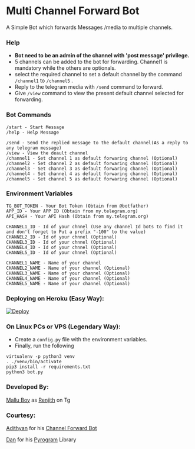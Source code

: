 # Multi Channel Forward Bot
A Simple Bot which forwards Messages /media to multiple channels.

### Help

- **Bot need to be an admin of the channel with 'post message' privilege.**
- 5 channels can be added to the bot for forwarding. Channel1 is mandatory while the others are optionals.
- select the required channel to set a default channel by the command ```/channel1```   to    ```/channel5``` .
- Reply to the telegram media with ```/send``` command to forward.
- Give ```/view``` command to view the present default channel selected for forwarding.

### Bot Commands
```
/start - Start Message
/help - Help Message

/send - Send the replied message to the default channel(As a reply to any telegram message)
/view - View the deault channel
/channel1 - Set channel 1 as default forwaring channel (Optional)
/channel2 - Set channel 2 as default forwaring channel (Optional)
/channel3 - Set channel 3 as default forwaring channel (Optional)
/channel4 - Set channel 4 as default forwaring channel (Optional)
/channel5 - Set channel 5 as default forwaring channel (Optional)

```

### Environment Variables

```
TG_BOT_TOKEN - Your Bot Token (Obtain from @botfather)
APP_ID - Your APP ID (Obtain from my.telegram.org)
API_HASH - Your API Hash (Obtain from my.telegram.org)

CHANNEL1_ID - Id of your chnnel (Use any channel Id bots to find it and don't forget to Put a prefix "-100" to the value)
CHANNEL2_ID - Id of your chnnel (Optional)
CHANNEL3_ID - Id of your chnnel (Optional)
CHANNEL4_ID - Id of your chnnel (Optional)
CHANNEL5_ID - Id of your chnnel (Optional)

CHANNEL1_NAME - Name of your channel
CHANNEL2_NAME - Name of your channel (Optional)
CHANNEL3_NAME - Name of your channel (Optional)
CHANNEL4_NAME - Name of your channel (Optional)
CHANNEL5_NAME - Name of your channel (Optional)
```

### Deploying on Heroku (Easy Way):

[![Deploy](https://www.herokucdn.com/deploy/button.svg)](https://heroku.com/deploy?template=https://github.com/m4mallu/multi-channel-forward-bot)

### On Linux PCs or VPS (Legendary Way):
- Create a ```config.py``` file with the environment variables.
- Finally, run the following

```
virtualenv -p python3 venv
. ./venv/bin/activate
pip3 install -r requirements.txt
python3 bot.py
```

### Developed By:
[Mallu Boy](https://github.com/m4mallu) as [Renjith](https://t.me/space4renjith) on Tg

### Courtesy:
[Adithyan](https://github.com/Adithyan1133-ctrl) for his [Channel Forward Bot](https://github.com/Adithyan1133-ctrl/CHNL-Forward-Bot)

[Dan](https://t.me/huskell) for his [Pyrogram](https://github.com/pyrogram/pyrogram) Library
